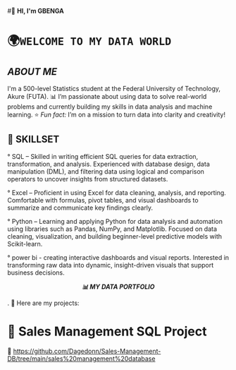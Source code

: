 #👋 **HI, I'm GBENGA**
# 🌍`WELCOME TO MY DATA WORLD`

## ***ABOUT ME***                  
I'm a 500-level Statistics student at the Federal University of Technology, Akure (FUTA).
📊 I’m passionate about using data to solve real-world problems and currently building my skills in data analysis and machine learning.
⭐ *Fun fact:* I’m on a mission to turn data into clarity and creativity!

## 🎯 SKILLSET
° SQL – Skilled in writing efficient SQL queries for data extraction, transformation, and analysis. Experienced with database design, data manipulation (DML), and filtering data using logical and comparison operators to uncover insights from structured datasets.

° Excel – Proficient in using Excel for data cleaning, analysis, and reporting. Comfortable with formulas, pivot tables, and visual dashboards to summarize and communicate key findings clearly.

° Python – Learning and applying Python for data analysis and automation using libraries such as Pandas, NumPy, and Matplotlib. Focused on data cleaning, visualization, and building beginner-level predictive models with Scikit-learn.

° power bi -  creating interactive dashboards and visual reports. Interested in transforming raw data into dynamic, insight-driven visuals that support business decisions.



<p align="center">
  <b><i>📊 MY DATA PORTFOLIO</i></b>  
</p>

. 🚀  Here are my projects:
# 🧾 Sales Management SQL Project
💾 https://github.com/Dagedonn/Sales-Management-DB/tree/main/sales%20management%20database





<!--
**Dagedonn/Dagedonn** is a ✨ _special_ ✨ repository because its `README.md` (this file) appears on your GitHub profile.

Here are some ideas to get you started:

- 🔭 I’m currently working on ...
- 🌱 I’m currently learning ...
- 👯 I’m looking to collaborate on ...
- 🤔 I’m looking for help with ...
- 💬 Ask me about ...
- 📫 How to reach me: ...
- 😄 Pronouns: ...
- ⚡ Fun fact: ...
-->
